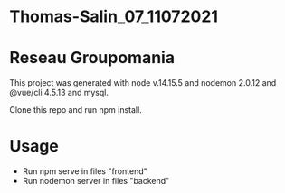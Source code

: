 # Thomas-Salin_07_11072021

# Reseau Groupomania

This project was generated with node v.14.15.5 and nodemon 2.0.12 and @vue/cli 4.5.13 and mysql.

Clone this repo and run npm install.

# Usage 

- Run npm serve in files "frontend"
- Run nodemon server in files "backend" 


